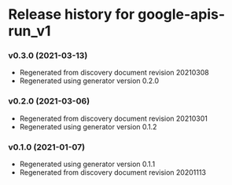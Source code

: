 # Release history for google-apis-run_v1

### v0.3.0 (2021-03-13)

* Regenerated from discovery document revision 20210308
* Regenerated using generator version 0.2.0

### v0.2.0 (2021-03-06)

* Regenerated from discovery document revision 20210301
* Regenerated using generator version 0.1.2

### v0.1.0 (2021-01-07)

* Regenerated using generator version 0.1.1
* Regenerated from discovery document revision 20201113

